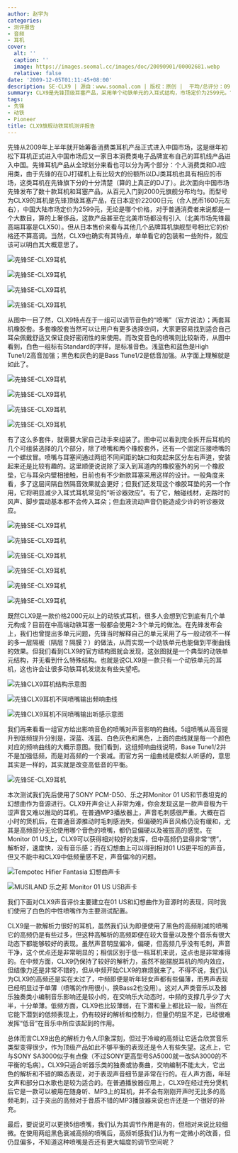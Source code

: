 ```yaml
---
author: 赵宇为
categories:
- 测评报告
- 音频
- 耳机
cover:
  alt: ''
  caption: ''
  image: https://images.soomal.cc/images/doc/20090901/00002681.webp
  relative: false
date: '2009-12-05T01:11:45+08:00'
description: SE-CLX9 | 源自：www.soomal.com | 版权：原创 |  平均/总评分：09.53/143
summary: CLX9是先锋顶级耳塞产品，采用单个动铁单元的入耳式结构，市场定价为2599元。它的最大特点在于其丰富的附件，这包括一组可以调节音色的“喷嘴”，通过5组不同颜色的喷嘴，可以调节整个频响曲线。
tags:
- 先锋
- 动铁
- Pioneer
title: CLX9旗舰动铁耳机测评报告
---
```


先锋从2009年上半年就开始筹备消费类耳机产品正式进入中国市场，这是继年初松下耳机正式进入中国市场后又一家日本消费类电子品牌宣布自己的耳机线产品进入中国。先锋耳机产品从全球划分来看也可以分为两个部分：个人消费类和DJ应用类，由于先锋的在DJ打碟机上有比较大的份额所以DJ类耳机也具有相应的市场，这类耳机在先锋旗下分的十分清楚（算的上真正的DJ了）。此次面向中国市场先锋发布了数十款耳机和耳塞产品，从百元入门到2000元旗舰分布均匀。而型号为CLX9的耳机是先锋顶级耳塞产品，在日本定价22000日元（合人民币1600元左右），中国大陆市场定价为2599元，无论是哪个价格，对于普通消费者来说都是一个大数目，算的上奢侈品，这款产品甚至在北美市场都没有引入（北美市场先锋最高端耳塞是CLX50）。但从日本售价来看与其他几个品牌耳机旗舰型号相比它的价格还不算高调。当然，CLX9也确实有其特点，单单看它的包装和一些附件，就应该可以明白其大概意思了。



![先锋SE-CLX9耳机](https://images.soomal.cc/images/doc/20090901/00002677.webp)



![先锋SE-CLX9耳机](https://images.soomal.cc/images/doc/20090901/00002679.webp)



![先锋SE-CLX9耳机](https://images.soomal.cc/images/doc/20090901/00002682.webp)



![先锋SE-CLX9耳机](https://images.soomal.cc/images/doc/20090901/00002680.webp)



从图中一目了然，CLX9特点在于一组可以调节音色的“喷嘴”（官方说法）；两套耳机橡胶套。多套橡胶套当然可以让用户有更多选择空间，大家更容易找到适合自己耳朵佩戴舒适又保证良好密闭性的来使用。而改变音色的喷嘴则比较新奇，从图中看到，白色一组标有Standard的字样，是标准音色。浅蓝色和蓝色是High Tune1/2高音加强；黑色和灰色的是Bass Tune1/2是低音加强。从字面上理解就是如此了。



![先锋SE-CLX9耳机](https://images.soomal.cc/images/doc/20090901/00002681.webp)



![先锋SE-CLX9耳机](https://images.soomal.cc/images/doc/20090901/00002686.webp)



![先锋SE-CLX9耳机](https://images.soomal.cc/images/doc/20090901/00002687.webp)



![先锋SE-CLX9耳机](https://images.soomal.cc/images/doc/20090901/00002688.webp)



有了这么多套件，就需要大家自己动手来组装了。图中可以看到完全拆开后耳机的几个可组装选择的几个部分，除了喷嘴和两个橡胶套外，还有一个固定压接喷嘴的一个螺纹冒。喷嘴与耳塞间通过两组不同间距的缺口和突起来区分左右声道，安装起来还是比较有趣的。这里顺便说说除了深入到耳道内的橡胶塞外的另一个橡胶垫，它与耳朵内壁相接触，目前也有不少新款耳塞采用这样的设计。一般角度来看，多了这层间隔自然隔音效果就会更好；但我们还发现这个橡胶耳垫的另一个作用，它将明显减少入耳式耳机常见的“听诊器效应”。有了它，触碰线材，走路时的风声、脚步震动基本都不会传入耳朵；但血液流动声音仍能造成少许的听诊器效应。



![先锋SE-CLX9耳机](https://images.soomal.cc/images/doc/20090901/00002683.webp)



![先锋SE-CLX9耳机](https://images.soomal.cc/images/doc/20090901/00002684.webp)



![先锋SE-CLX9耳机](https://images.soomal.cc/images/doc/20090901/00002685.webp)



![先锋SE-CLX9耳机](https://images.soomal.cc/images/doc/20090901/00002694.webp)



![先锋SE-CLX9耳机](https://images.soomal.cc/images/doc/20090901/00002696.webp)



![先锋SE-CLX9耳机](https://images.soomal.cc/images/doc/20090901/00002697.webp)



既然CLX9是一款价格2000元以上的动铁式耳机，很多人会想到它到底有几个单元构成？目前在中高端动铁耳塞一般都会使用2-3个单元的做法。在先锋发布会上，我们也曾提出多单元问题，先锋当时解释自己的单元采用了与一般动铁不一样的多一层隔板（隔层？隔膜？）的做法，从而实现一个动铁单元也能做到平衡曲线的效果。但我们看到CLX9的官方结构图就会发现，这张图就是一个典型的动铁单元结构，并无看到什么特殊结构。也就是说CLX9是一款只有一个动铁单元的耳机，这也许会让很多动铁耳机发烧友有些失望吧。



![先锋CLX9耳机结构示意图](https://images.soomal.cc/images/doc/20091204/00003256.webp)



![先锋CLX9耳机不同喷嘴输出频响曲线](https://images.soomal.cc/images/doc/20091204/00003257.webp)



![先锋CLX9耳机不同喷嘴输出听感示意图](https://images.soomal.cc/images/doc/20091204/00003258.webp)



我们再来看看一组官方给出影响音色的喷嘴对声音影响的曲线。5组喷嘴从高音提升到低频提升分别是，深蓝、浅蓝、白色灰色和黑色，上面的曲线就是每一个颜色对应的频响曲线的大概示意图。我们看到，这组频响曲线说明，Base Tune1/2并不是加强低频，而是对高频的一个衰减。而官方另一组曲线是模拟人听感的，意思其实是一样的，其实就是改变高低音的平衡。



![先锋SE-CLX9耳机](https://images.soomal.cc/images/doc/20090901/00002689.webp)



本次测试我们先后使用了SONY PCM-D50、乐之邦Monitor 01 US和节奏坦克的幻想曲作为音源进行。CLX9开声会让人非常为难，你会发现这是一款声音极为干涩声音又难以推动的耳机，在普通MP3播放器上，声音毛刺感很严重。大概在百小时的煲机后，在普通音源推动时毛刺感消失，但偏硬的声音风格仍没有缓和，尤其是高频部分无论使用哪个音色的喷嘴，都仍显偏硬以及被拔高的感觉。在Monitor 01 US上，CLX9可以获得相对较好的发挥，但中高频仍显得非常“愣”，解析好，速度快，没有音乐感；而在幻想曲上可以得到相对01 US更平坦的声音，但又不能中和CLX9中低频量感不足，声音偏冷的问题。



![Tempotec Hifier Fantasia 幻想曲声卡](https://images.soomal.cc/images/doc/20090418/00001504.webp)



![MUSILAND 乐之邦 Monitor 01 US USB声卡](https://images.soomal.cc/images/doc/20090429/00001641.webp)



我们下面对CLX9声音评价主要建立在01 US和幻想曲作为音源时的表现，同时我们使用了白色的中性喷嘴作为主要测试配置。



CLX9是一款解析力很好的耳机，虽然我们认为即便使用了黑色的高频削减的喷嘴它的高频仍是有些过多，但这种高解析的高频即便在较大音量以及整个音乐有很大动态下都能够较好的表现。虽然声音明显偏冷，偏硬，但高频几乎没有毛刺，声音干净，这个优点还是非常明显的；相信区别于低一档耳机来说，这点也是非常难得的。在中频方面，CLX9仍保持了较好的解析力，虽然不能摆脱耳机的颅内效应，但结像力还是非常不错的，但从中频开始CLX9的麻烦就来了。不得不说，我们认为CLX9的高频还是实在太过了，中频即便是听年轻女声都有些偏薄，而男声表现已经明显过于单薄（喷嘴的作用很小，换Bass2也没用）。这对人声类音乐以及器乐独奏类小编制音乐影响还是较小的，在交响乐大动态时，中频的支撑几乎少了大半，十分单薄。低频方面，CLX9也比较薄弱，在下潜和量上都比较一般，当然在它能下潜到的低频表现上，仍有较好的解析和控制力，但量仍明显不足，已经很难发挥“低音”在音乐中所应该起到的作用。



总体而言CLX9出色的解析力令人印象深刻，但过于冷峻的高频让它适合欣赏音乐类型变得很少，作为顶级产品如此不够平衡的表现还是令人有些失望。这点上，它与SONY SA3000似乎有点像（不过SONY更高型号SA5000就一改SA3000的不平衡的毛病）。CLX9只适合听器乐类的独奏或协奏曲，交响编制不能太大，它出色的解析和不错的瞬态表现，对于表现声音细节是非常在行的。在人声方面，年轻女声和部分口水歌也是较为适合的。在普通播放器应用上，CLX9在经过充分煲机后它是一款可以被用在随身听、MP3上的耳机，并不会有刚刚开声时无比多的高频毛刺，过于突出的高频对于音质不错的MP3播放器来说也许还是一个很好的补充。



最后，要说说可以更换5组喷嘴，我们认为其调节作用是有的，但相对来说比较细微。在使用两组黑色衰减高频的喷嘴后，高频听感我们认为有一定微小的改善，但仍显偏多，不知道这种喷嘴是否还有更大幅度的调节空间呢？
